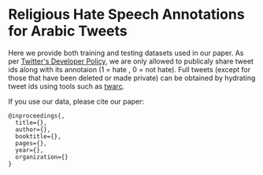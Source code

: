 #  Religious Hate Speech Annotations for Arabic Tweets

Here we provide both training and testing datasets used in our paper. As per [Twitter's Developer Policy](https://developer.twitter.com/en/developer-terms/policy), we are only allowed to publicaly share tweet ids along with its annotaion (1 = hate , 0 = not hate). Full tweets (except for those that have been deleted or made private) can be obtained by hydrating tweet ids using tools such as [twarc]( https://github.com/edsu/twarc).


If you use our data, please cite our paper: 

```
@inproceedings{,
  title={},
  author={},
  booktitle={},
  pages={},
  year={},
  organization={}
}
```
